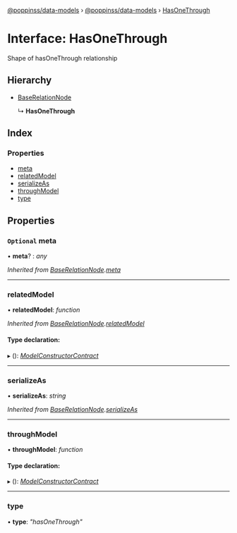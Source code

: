 [@poppinss/data-models](../README.md) › [@poppinss/data-models](../modules/_poppinss_data_models.md) › [HasOneThrough](_poppinss_data_models.hasonethrough.md)

# Interface: HasOneThrough

Shape of hasOneThrough relationship

## Hierarchy

* [BaseRelationNode](_poppinss_data_models.baserelationnode.md)

  ↳ **HasOneThrough**

## Index

### Properties

* [meta](_poppinss_data_models.hasonethrough.md#optional-meta)
* [relatedModel](_poppinss_data_models.hasonethrough.md#relatedmodel)
* [serializeAs](_poppinss_data_models.hasonethrough.md#serializeas)
* [throughModel](_poppinss_data_models.hasonethrough.md#throughmodel)
* [type](_poppinss_data_models.hasonethrough.md#type)

## Properties

### `Optional` meta

• **meta**? : *any*

*Inherited from [BaseRelationNode](_poppinss_data_models.baserelationnode.md).[meta](_poppinss_data_models.baserelationnode.md#optional-meta)*

___

###  relatedModel

• **relatedModel**: *function*

*Inherited from [BaseRelationNode](_poppinss_data_models.baserelationnode.md).[relatedModel](_poppinss_data_models.baserelationnode.md#relatedmodel)*

#### Type declaration:

▸ (): *[ModelConstructorContract](_poppinss_data_models.modelconstructorcontract.md)*

___

###  serializeAs

• **serializeAs**: *string*

*Inherited from [BaseRelationNode](_poppinss_data_models.baserelationnode.md).[serializeAs](_poppinss_data_models.baserelationnode.md#serializeas)*

___

###  throughModel

• **throughModel**: *function*

#### Type declaration:

▸ (): *[ModelConstructorContract](_poppinss_data_models.modelconstructorcontract.md)*

___

###  type

• **type**: *"hasOneThrough"*
